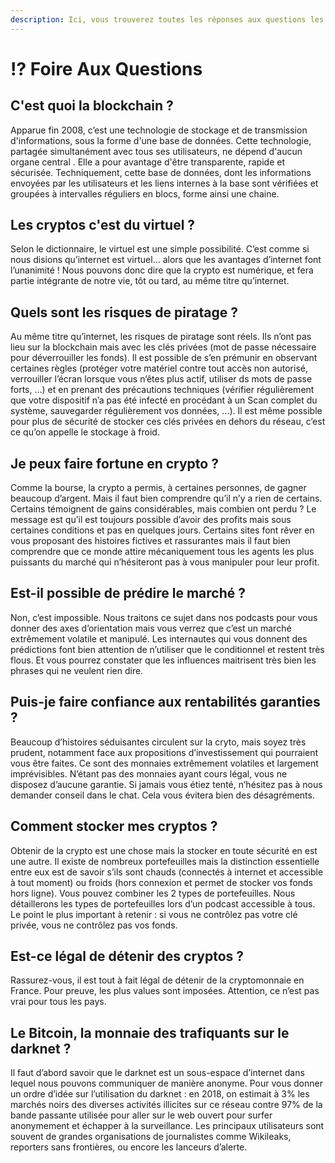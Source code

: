 ```yaml
---
description: Ici, vous trouverez toutes les réponses aux questions les plus posées
---
```


# ⁉️ Foire Aux Questions

## C'est quoi la blockchain ?

Apparue fin 2008, c’est une technologie de stockage et de transmission d'informations, sous la forme d'une base de données. Cette technologie, partagée simultanément avec tous ses utilisateurs, ne dépend d'aucun organe central . Elle a pour avantage d'être transparente, rapide et sécurisée. Techniquement, cette base de données, dont les informations envoyées par les utilisateurs et les liens internes à la base sont vérifiées et groupées à intervalles réguliers en blocs, forme ainsi une chaine.

## Les cryptos c'est du virtuel ?

Selon le dictionnaire, le virtuel est une simple possibilité. C’est comme si nous disions qu’internet est virtuel… alors que les avantages d’internet font l’unanimité ! Nous pouvons donc dire que la crypto est numérique, et fera partie intégrante de notre vie, tôt ou tard, au même titre qu’internet.

## Quels sont les risques de piratage ?

Au même titre qu’internet, les risques de piratage sont réels. Ils n’ont pas lieu sur la blockchain mais avec les clés privées (mot de passe nécessaire pour déverrouiller les fonds). Il est possible de s’en prémunir en observant certaines règles (protéger votre matériel contre tout accès non autorisé, verrouiller l’écran lorsque vous n’êtes plus actif, utiliser ds mots de passe forts, …) et en prenant des précautions techniques (vérifier régulièrement que votre dispositif n’a pas été infecté en procédant à un Scan complet du système, sauvegarder régulièrement vos données, …). Il est même possible pour plus de sécurité de stocker ces clés privées en dehors du réseau, c’est ce qu’on appelle le stockage à froid.

## Je peux faire fortune en crypto ?

Comme la bourse, la crypto a permis, à certaines personnes, de gagner beaucoup d’argent. Mais il faut bien comprendre qu’il n’y a rien de certains. Certains témoignent de gains considérables, mais combien ont perdu ? Le message est qu’il est toujours possible d’avoir des profits mais sous certaines conditions et pas en quelques jours. Certains sites font rêver en vous proposant des histoires fictives et rassurantes mais il faut bien comprendre que ce monde attire mécaniquement tous les agents les plus puissants du marché qui n’hésiteront pas à vous manipuler pour leur profit.

## Est-il possible de prédire le marché ?

Non, c’est impossible. Nous traitons ce sujet dans nos podcasts pour vous donner des axes d’orientation mais vous verrez que c’est un marché extrêmement volatile et manipulé. Les internautes qui vous donnent des prédictions font bien attention de n’utiliser que le conditionnel et restent très flous. Et vous pourrez constater que les influences maitrisent très bien les phrases qui ne veulent rien dire.

## Puis-je faire confiance aux rentabilités garanties ?

Beaucoup d’histoires séduisantes circulent sur la cryto, mais soyez très prudent, notamment face aux propositions d’investissement qui pourraient vous être faites. Ce sont des monnaies extrêmement volatiles et largement imprévisibles. N’étant pas des monnaies ayant cours légal, vous ne disposez d’aucune garantie. Si jamais vous étiez tenté, n’hésitez pas à nous demander conseil dans le chat. Cela vous évitera bien des désagréments.

## Comment stocker mes cryptos ?

Obtenir de la crypto est une chose mais la stocker en toute sécurité en est une autre. Il existe de nombreux portefeuilles mais la distinction essentielle entre eux est de savoir s’ils sont chauds (connectés à internet et accessible à tout moment) ou froids (hors connexion et permet de stocker vos fonds hors ligne). Vous pouvez combiner les 2 types de portefeuilles. Nous détaillerons les types de portefeuilles lors d’un podcast accessible à tous. Le point le plus important à retenir : si vous ne contrôlez pas votre clé privée, vous ne contrôlez pas vos fonds.

## Est-ce légal de détenir des cryptos ?

Rassurez-vous, il est tout à fait légal de détenir de la cryptomonnaie en France. Pour preuve, les plus values sont imposées. Attention, ce n’est pas vrai pour tous les pays.

## Le Bitcoin, la monnaie des trafiquants sur le darknet ?

Il faut d’abord savoir que le darknet est un sous-espace d’internet dans lequel nous pouvons communiquer de manière anonyme. Pour vous donner un ordre d’idée sur l’utilisation du darknet : en 2018, on estimait à 3% les marchés noirs des diverses activités illicites sur ce réseau contre 97% de la bande passante utilisée pour aller sur le web ouvert pour surfer anonymement et échapper à la surveillance. Les principaux utilisateurs sont souvent de grandes organisations de journalistes comme Wikileaks, reporters sans frontières, ou encore les lanceurs d’alerte.
